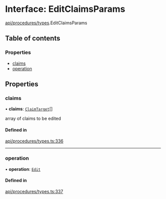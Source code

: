 # Interface: EditClaimsParams

[api/procedures/types](../wiki/api.procedures.types).EditClaimsParams

## Table of contents

### Properties

- [claims](../wiki/api.procedures.types.EditClaimsParams#claims)
- [operation](../wiki/api.procedures.types.EditClaimsParams#operation)

## Properties

### claims

• **claims**: [`ClaimTarget`](../wiki/types.ClaimTarget)[]

array of claims to be edited

#### Defined in

[api/procedures/types.ts:336](https://github.com/PolymeshAssociation/polymesh-sdk/blob/07a4c5b0/src/api/procedures/types.ts#L336)

___

### operation

• **operation**: [`Edit`](../wiki/api.procedures.types.ClaimOperation#edit)

#### Defined in

[api/procedures/types.ts:337](https://github.com/PolymeshAssociation/polymesh-sdk/blob/07a4c5b0/src/api/procedures/types.ts#L337)

